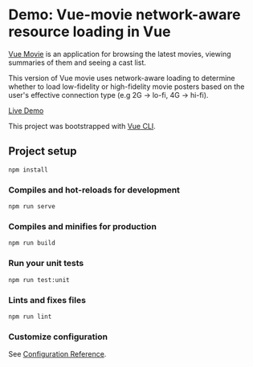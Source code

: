 # Demo: Vue-movie network-aware resource loading in Vue

[Vue Movie](https://github.com/oliver-gomes/react-movie) is an application for browsing the latest movies, viewing summaries of them and seeing a cast list.

This version of Vue movie uses network-aware loading to determine whether to load low-fidelity or high-fidelity movie posters based on the user's effective connection type (e.g 2G -> lo-fi, 4G -> hi-fi).

[Live Demo](https://vue-adaptive-loading.web.app/vue-movie-network-aware-loading)

This project was bootstrapped with [Vue CLI](https://cli.vuejs.org).

## Project setup

```
npm install
```

### Compiles and hot-reloads for development

```
npm run serve
```

### Compiles and minifies for production

```
npm run build
```

### Run your unit tests

```
npm run test:unit
```

### Lints and fixes files

```
npm run lint
```

### Customize configuration

See [Configuration Reference](https://cli.vuejs.org/config/).
